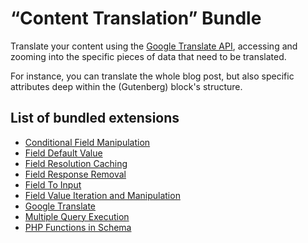 # “Content Translation” Bundle

Translate your content using the <a href="https://cloud.google.com/translate/" target="_blank">Google Translate API</a>, accessing and zooming into the specific pieces of data that need to be translated.

For instance, you can translate the whole blog post, but also specific attributes deep within the (Gutenberg) block's structure.

## List of bundled extensions

- [Conditional Field Manipulation](../../../../../extensions/conditional-field-manipulation/docs/modules/conditional-field-manipulation/en.md)
- [Field Default Value](../../../../../extensions/field-default-value/docs/modules/field-default-value/en.md)
- [Field Resolution Caching](../../../../../extensions/field-resolution-caching/docs/modules/field-resolution-caching/en.md)
- [Field Response Removal](../../../../../extensions/field-response-removal/docs/modules/field-response-removal/en.md)
- [Field To Input](../../../../../extensions/field-to-input/docs/modules/field-to-input/en.md)
- [Field Value Iteration and Manipulation](../../../../../extensions/field-value-iteration-and-manipulation/docs/modules/field-value-iteration-and-manipulation/en.md)
- [Google Translate](../../../../../extensions/google-translate/docs/modules/google-translate/en.md)
- [Multiple Query Execution](../../../../../extensions/multiple-query-execution/docs/modules/multiple-query-execution/en.md)
- [PHP Functions in Schema](../../../../../extensions/php-functions-via-schema/docs/modules/php-functions-via-schema/en.md)
